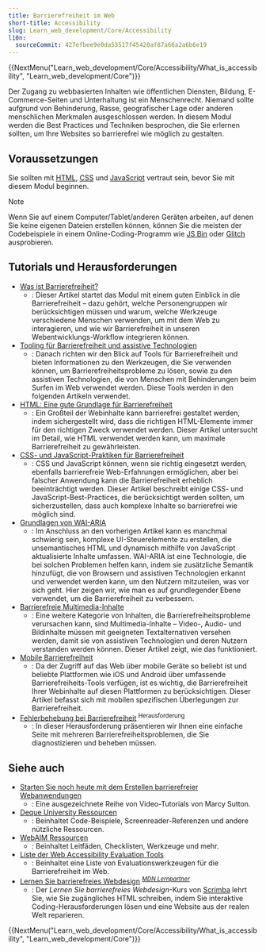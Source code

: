 ```yaml
---
title: Barrierefreiheit im Web
short-title: Accessibility
slug: Learn_web_development/Core/Accessibility
l10n:
  sourceCommit: 427efbee9e0da53517f45420af87a66a2a6b6e19
---
```


{{NextMenu("Learn_web_development/Core/Accessibility/What_is_accessibility", "Learn_web_development/Core")}}

Der Zugang zu webbasierten Inhalten wie öffentlichen Diensten, Bildung, E-Commerce-Seiten und Unterhaltung ist ein Menschenrecht. Niemand sollte aufgrund von Behinderung, Rasse, geografischer Lage oder anderen menschlichen Merkmalen ausgeschlossen werden. In diesem Modul werden die Best Practices und Techniken besprochen, die Sie erlernen sollten, um Ihre Websites so barrierefrei wie möglich zu gestalten.

## Voraussetzungen

Sie sollten mit [HTML](/de/docs/Learn_web_development/Core/Structuring_content), [CSS](/de/docs/Learn_web_development/Core/Styling_basics) und [JavaScript](/de/docs/Learn_web_development/Core/Scripting) vertraut sein, bevor Sie mit diesem Modul beginnen.

> [!NOTE]
> Wenn Sie auf einem Computer/Tablet/anderen Geräten arbeiten, auf denen Sie keine eigenen Dateien erstellen können, können Sie die meisten der Codebeispiele in einem Online-Coding-Programm wie [JS Bin](https://jsbin.com/) oder [Glitch](https://glitch.com/) ausprobieren.

## Tutorials und Herausforderungen

- [Was ist Barrierefreiheit?](/de/docs/Learn_web_development/Core/Accessibility/What_is_accessibility)
  - : Dieser Artikel startet das Modul mit einem guten Einblick in die Barrierefreiheit – dazu gehört, welche Personengruppen wir berücksichtigen müssen und warum, welche Werkzeuge verschiedene Menschen verwenden, um mit dem Web zu interagieren, und wie wir Barrierefreiheit in unseren Webentwicklungs-Workflow integrieren können.
- [Tooling für Barrierefreiheit und assistive Technologien](/de/docs/Learn_web_development/Core/Accessibility/Tooling)
  - : Danach richten wir den Blick auf Tools für Barrierefreiheit und bieten Informationen zu den Werkzeugen, die Sie verwenden können, um Barrierefreiheitsprobleme zu lösen, sowie zu den assistiven Technologien, die von Menschen mit Behinderungen beim Surfen im Web verwendet werden. Diese Tools werden in den folgenden Artikeln verwendet.
- [HTML: Eine gute Grundlage für Barrierefreiheit](/de/docs/Learn_web_development/Core/Accessibility/HTML)
  - : Ein Großteil der Webinhalte kann barrierefrei gestaltet werden, indem sichergestellt wird, dass die richtigen HTML-Elemente immer für den richtigen Zweck verwendet werden. Dieser Artikel untersucht im Detail, wie HTML verwendet werden kann, um maximale Barrierefreiheit zu gewährleisten.
- [CSS- und JavaScript-Praktiken für Barrierefreiheit](/de/docs/Learn_web_development/Core/Accessibility/CSS_and_JavaScript)
  - : CSS und JavaScript können, wenn sie richtig eingesetzt werden, ebenfalls barrierefreie Web-Erfahrungen ermöglichen, aber bei falscher Anwendung kann die Barrierefreiheit erheblich beeinträchtigt werden. Dieser Artikel beschreibt einige CSS- und JavaScript-Best-Practices, die berücksichtigt werden sollten, um sicherzustellen, dass auch komplexe Inhalte so barrierefrei wie möglich sind.
- [Grundlagen von WAI-ARIA](/de/docs/Learn_web_development/Core/Accessibility/WAI-ARIA_basics)
  - : Im Anschluss an den vorherigen Artikel kann es manchmal schwierig sein, komplexe UI-Steuerelemente zu erstellen, die unsemantisches HTML und dynamisch mithilfe von JavaScript aktualisierte Inhalte umfassen. WAI-ARIA ist eine Technologie, die bei solchen Problemen helfen kann, indem sie zusätzliche Semantik hinzufügt, die von Browsern und assistiven Technologien erkannt und verwendet werden kann, um den Nutzern mitzuteilen, was vor sich geht. Hier zeigen wir, wie man es auf grundlegender Ebene verwendet, um die Barrierefreiheit zu verbessern.
- [Barrierefreie Multimedia-Inhalte](/de/docs/Learn_web_development/Core/Accessibility/Multimedia)
  - : Eine weitere Kategorie von Inhalten, die Barrierefreiheitsprobleme verursachen kann, sind Multimedia-Inhalte – Video-, Audio- und Bildinhalte müssen mit geeigneten Textalternativen versehen werden, damit sie von assistiven Technologien und deren Nutzern verstanden werden können. Dieser Artikel zeigt, wie das funktioniert.
- [Mobile Barrierefreiheit](/de/docs/Learn_web_development/Core/Accessibility/Mobile)
  - : Da der Zugriff auf das Web über mobile Geräte so beliebt ist und beliebte Plattformen wie iOS und Android über umfassende Barrierefreiheits-Tools verfügen, ist es wichtig, die Barrierefreiheit Ihrer Webinhalte auf diesen Plattformen zu berücksichtigen. Dieser Artikel befasst sich mit mobilen spezifischen Überlegungen zur Barrierefreiheit.
- [Fehlerbehebung bei Barrierefreiheit](/de/docs/Learn_web_development/Core/Accessibility/Accessibility_troubleshooting) <sup>Herausforderung</sup>
  - : In dieser Herausforderung präsentieren wir Ihnen eine einfache Seite mit mehreren Barrierefreiheitsproblemen, die Sie diagnostizieren und beheben müssen.

## Siehe auch

- [Starten Sie noch heute mit dem Erstellen barrierefreier Webanwendungen](https://egghead.io/courses/start-building-accessible-web-applications-today)
  - : Eine ausgezeichnete Reihe von Video-Tutorials von Marcy Sutton.
- [Deque University Ressourcen](https://dequeuniversity.com/resources/)
  - : Beinhaltet Code-Beispiele, Screenreader-Referenzen und andere nützliche Ressourcen.
- [WebAIM Ressourcen](https://webaim.org/resources/)
  - : Beinhaltet Leitfäden, Checklisten, Werkzeuge und mehr.
- [Liste der Web Accessibility Evaluation Tools](https://www.w3.org/WAI/ER/tools/)
  - : Beinhaltet eine Liste von Evaluationswerkzeugen für die Barrierefreiheit im Web.
- [Lernen Sie barrierefreies Webdesign](https://scrimba.com/learn-accessible-web-design-c031?via=mdn) <sup>[_MDN Lernpartner_](/de/docs/MDN/Writing_guidelines/Learning_content#partner_links_and_embeds)</sup>
  - : Der _Lernen Sie barrierefreies Webdesign_-Kurs von [Scrimba](https://scrimba.com/?via=mdn) lehrt Sie, wie Sie zugängliches HTML schreiben, indem Sie interaktive Coding-Herausforderungen lösen und eine Website aus der realen Welt reparieren.

{{NextMenu("Learn_web_development/Core/Accessibility/What_is_accessibility", "Learn_web_development/Core")}}
